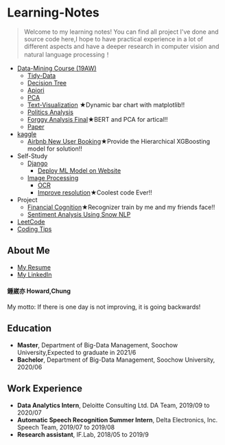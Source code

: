 # Learning-Notes
> Welcome to my learning notes!
> You can find all project I've done and source code here,I hope to have practical experience in a lot of different aspects and have a deeper research in computer vision and natural language processing！

* [Data-Mining Course (19AW)](https://github.com/h30306/Learning-Notes/tree/master/data-mining)
  * [Tidy-Data](https://github.com/h30306/Learning-Notes/blob/master/data-mining/tidy-data/Tidy-data.ipynb)
  * [Decision Tree](https://github.com/h30306/Learning-Notes/blob/master/data-mining/decision-tree/d-tree%20NBA.ipynb)
  * [Apiori](https://github.com/h30306/Learning-Notes/blob/master/data-mining/Apiori/Apiori.ipynb)
  * [PCA](https://github.com/h30306/Learning-Notes/blob/master/data-mining/PCA/PCA.ipynb)
  * [Text-Visualization](https://nbviewer.jupyter.org/github/h30306/Learning-Notes/blob/master/data-mining/text-visulization/text-visualization.ipynb) ★Dynamic bar chart with matplotlib!!
  * [Politics Analysis](https://github.com/h30306/Learning-Notes/blob/master/data-mining/Politics%20Analysis/Politics%20Analasis.ipynb)
  * [Forggy Analysis Final](https://nbviewer.jupyter.org/github/h30306/Learning-Notes/blob/master/data-mining/Politics%20Analysis/Politics%20Analasis.ipynb)★BERT and PCA for artical!!
  * [Paper](https://github.com/h30306/Learning-Notes/blob/master/data-mining/論文報告attention.pdf)
* [kaggle](https://github.com/h30306/Learning-Notes/tree/master/Kaggle)
  * [Airbnb New User Booking](https://github.com/h30306/Learning-Notes/tree/master/Kaggle/Airbnb)★Provide the Hierarchical XGBoosting model for solution!!
* Self-Study
  * [Django](https://github.com/h30306/Learning-Notes/tree/master/Django)
    * [Deploy ML Model on Website](https://github.com/h30306/Learning-Notes/tree/master/Django/Deploy_ML)
  * [Image Processing]()
    * [OCR](https://github.com/h30306/Learning-Notes/tree/master/OCR)
    * [Improve resolution](https://github.com/h30306/Learning-Notes/tree/master/RAISR)★Coolest code Ever!!
* Project
  * [Financial Cognition](https://github.com/h30306/Learning-Notes/tree/master/Financial%20cognition)★Recognizer train by me and my friends face!!
  * [Sentiment Analysis Using Snow NLP](https://github.com/h30306/Learning-Notes/tree/master/Snow%20NLP)
* [LeetCode](https://github.com/h30306/Learning-Notes/tree/master/Leetcode)
* [Coding Tips](https://github.com/h30306/Learning-Notes/tree/master/Coding-tips)

## About Me
* [My Resume](https://github.com/h30306/Learning-Notes/blob/master/other/English%20Resume.pdf)
* [My LinkedIn](https://www.linkedin.com/in/howard-chung-2a2686180)
#### 鍾崴亦 Howard,Chung
My motto:
If there is one day is not improving, it is going backwards!
## Education
* **Master**, Department of Big-Data Management, Soochow University,Expected to graduate in 2021/6
* **Bachelor**, Department of Big-Data Management, Soochow University, 2020/06

## Work Experience 
* **Data Analytics Intern**, Deloitte Consulting Ltd. DA Team, 2019/09 to 2020/07
* **Automatic Speech Recognition Summer Intern**, Delta Electronics, Inc. Speech Team, 2019/07 to 2019/08
* **Research assistant**, IF.Lab, 2018/05 to 2019/9

